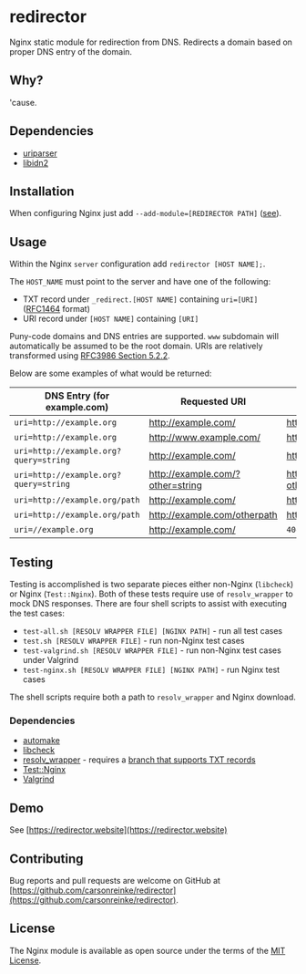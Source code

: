 # redirector

Nginx static module for redirection from DNS.  Redirects a domain based on proper DNS entry of the domain.

## Why?

'cause.

## Dependencies

* [uriparser](https://uriparser.github.io/)
* [libidn2](https://www.gnu.org/software/libidn/#libidn2)

## Installation

When configuring Nginx just add `--add-module=[REDIRECTOR PATH]` ([see](https://www.nginx.com/resources/wiki/extending/compiling/)).

## Usage

Within the Nginx `server` configuration add `redirector [HOST NAME];`.

The `HOST_NAME` must point to the server and have one of the following:
* TXT record under `_redirect.[HOST NAME]` containing `uri=[URI]` ([RFC1464](https://tools.ietf.org/html/rfc1464) format)
* URI record under `[HOST NAME]` containing `[URI]`

Puny-code domains and DNS entries are supported.  `www` subdomain will automatically be assumed to be the root domain.  URIs are relatively transformed using [RFC3986 Section 5.2.2](https://tools.ietf.org/html/rfc3986#section-5.2.2). 

Below are some examples of what would be returned:

|DNS Entry (for example.com)|Requested URI|Response URI|
|--|--|--|
|`uri=http://example.org`|http://example.com/|http://example.org/|
|`uri=http://example.org`|http://www.example.com/|http://example.org/|
|`uri=http://example.org?query=string`|http://example.com/|http://example.org/|
|`uri=http://example.org?query=string`|http://example.com/?other=string|http://example.org/?other=string|
|`uri=http://example.org/path`|http://example.com/|http://example.org/|
|`uri=http://example.org/path`|http://example.com/otherpath|http://example.org/otherpath/|
|`uri=//example.org`|http://example.com/|`404 Not Found`|

## Testing

Testing is accomplished is two separate pieces either non-Nginx (`libcheck`) or Nginx (`Test::Nginx`).  Both of these tests require use of `resolv_wrapper` to mock DNS responses.  There are four shell scripts to assist with executing the test cases:

* `test-all.sh [RESOLV WRAPPER FILE] [NGINX PATH]` - run all test cases
* `test.sh [RESOLV WRAPPER FILE]` - run non-Nginx test cases
* `test-valgrind.sh [RESOLV WRAPPER FILE]` - run non-Nginx test cases under Valgrind
* `test-nginx.sh [RESOLV WRAPPER FILE] [NGINX PATH]` - run Nginx test cases

The shell scripts require both a path to `resolv_wrapper` and Nginx download.

### Dependencies

* [automake](https://www.gnu.org/software/automake/)
* [libcheck](https://libcheck.github.io/check/)
* [resolv_wrapper](https://cwrap.org/resolv_wrapper.html) - requires a [branch that supports TXT records](https://github.com/carsonreinke/resolv_wrapper/tree/rr_txt)
* [Test::Nginx](https://github.com/openresty/test-nginx)
* [Valgrind](http://www.valgrind.org/)

## Demo

See [https://redirector.website](https://redirector.website)

## Contributing

Bug reports and pull requests are welcome on GitHub at [https://github.com/carsonreinke/redirector](https://github.com/carsonreinke/redirector).

## License

The Nginx module is available as open source under the terms of the [MIT License](http://opensource.org/licenses/MIT).